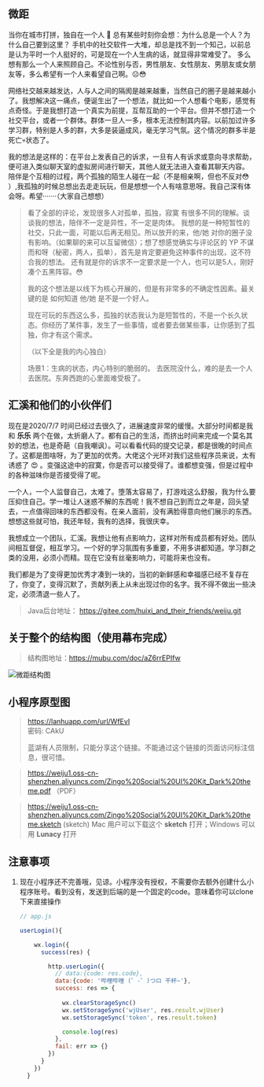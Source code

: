## 微距

当你在城市打拼，独自在一个人 🧑 总有某些时刻你会想：为什么总是一个人？为什么自己要到这里？
手机中的社交软件一大堆，却总是找不到一个知己，以前总是认为平时一个人挺好的，可是现在一个人生病的话，就显得非常难受了。
多么想有那么一个人来照顾自己。不论性别与否，男性朋友、女性朋友、男朋友或女朋友等，多么希望有一个人来看望自己啊。☹😳

网络社交越来越发达，人与人之间的隔阂是越来越重，当然自己的圈子是越来越小了。我想解决这一痛点，便诞生出了一个想法，就比如一个人想看个电影，感觉有点奇怪。于是我想打造一个真实为前提，互帮互助的一个平台。但并不想打造一个社交平台，或者一个群体。群体一旦人一多，根本无法控制其内容。以前加过许多学习群，特别是人多的群，大多是装逼成风，毫无学习气氛。这个情况的群多半是死亡:skull:状态了。

我的想法是这样的：在平台上发表自己的诉求，一旦有人有诉求或意向寻求帮助，便可进入类似聊天室的虚拟房间进行聊天，其他人就无法进入查看其聊天内容。  
陪伴是个互相的过程，两个孤独的陌生人碰在一起（不是相亲啊，但也不反对:flushed:  ）,我孤独的时候总想出去走走玩玩，但是想想一个人有啥意思呀。我自己深有体会呀。希望·······（大家自己想想）

> 看了全部的评论，发现很多人对孤单，孤独，寂寞 有很多不同的理解。谈谈我的想法，陪伴不一定是异性，不一定是肉体。 我想的是一种短暂性的社交，只此一面，可能以后再无相见。所以放开的来，他/她 对你的圈子没有影响。（如果聊的来可以互留微信）；想了想感觉确实与评论区的 YP 不谋而和呀（秘密，两人，孤单），首先是肯定要避免这种事件的出现，这不符合我的想法。 还有就是你的诉求不一定要求是一个人，也可以是5人，刚好凑个五黑阵容。:flushed: 
>
> 我的这个想法是以线下为核心开展的，但是有非常多的不确定性因素。最关键的是 如何知道 他/她 是不是一个好人。
>
> 现在可玩的东西这么多，孤独的状态我认为是短暂性的，不是一个长久状态。你经历了某件事，发生了一些事情，或者要去做某些事，让你感到了孤独，你才有这个需求。
>
> 
>
> （以下全是我的内心独白）
>
> 场景1：生病的状态，内心特别的脆弱的。 去医院没什么，难的是去一个人去医院。东奔西跑的心里面难受极了。



## 汇溪和他们的小伙伴们

现在是2020/7/7 时间已经过去很久了，进展速度非常的缓慢。大部分时间都是我和  **乐乐**  两个在做，太折磨人了。都有自己的生活，而挤出时间来完成一个莫名其妙的想法，也是奇葩（自我嘲讽）。可以看看代码的提交记录，都是很晚的时间点了。这都是图啥呀，为了更加的优秀。大佬这个光环对我们这些程序员来说，太有诱惑了 :heart_eyes: 。变强这途中的寂寞，你是否可以接受得了。谁都想变强，但是过程中的各种滋味你是否接受得了呢。

一个人，一个人监督自己，太难了。堕落太容易了，打游戏这么舒服，我为什么要压抑住自己。学一堆让人迷惑不解的东西呢！我不想自己到而立之年是，回头望去，一点值得回味的东西都没有。在亲人面前，没有满脸得意向他们展示的东西。想想这些就可怕，我还年轻，我有的选择，我很庆幸。

我想成立一个团队，汇溪。我想让他有点影响力，这样对所有成员都有好处。团队间相互督促，相互学习。一个好的学习氛围有多重要，不用多讲都知道。学习群之类的没用，必须小而精。现在它没有丝毫影响力，可能将来也没有。

我们都是为了变得更加优秀才凑到一块的，当初的新鲜感和幸福感已经不复存在了，你变了，变得沉默了，贡献列表上从未出现过你的名字。我不得不做出一些决定，必须清退一些人了。



> Java后台地址： https://gitee.com/huixi_and_their_friends/weiju.git







## 关于整个的结构图（使用幕布完成）

> 结构图地址：https://mubu.com/doc/aZ6rrEPIfw

![微距结构图](https://weiju1.oss-cn-shenzhen.aliyuncs.com/xiaochengxu-readme/%E5%BE%AE%E8%B7%9D2020.2.7.png)



## 小程序原型图



> https://lanhuapp.com/url/WfEvI   
> 密码: CAkU
>
> 蓝湖有人员限制，只能分享这个链接。不能通过这个链接的页面访问标注信息，很可惜。



> https://weiju1.oss-cn-shenzhen.aliyuncs.com/Zingo%20Social%20UI%20Kit_Dark%20theme.pdf   （PDF）



> https://weiju1.oss-cn-shenzhen.aliyuncs.com/Zingo%20Social%20UI%20Kit_Dark%20theme.sketch  (sketch)   Mac 用户可以下载这个 **sketch** 打开；Windows 可以用 **Lunacy** 打开



## 注意事项

1. 现在小程序还不完善哦，见谅。小程序没有授权，不需要你去额外创建什么小程序账号。看到没有，发送到后端的是一个固定的code。意味着你可以clone 下来直接操作

   ```javascript
   // app.js  
   
   userLogin(){
   
       wx.login({
         success(res) {
   
           http.userLogin({
             // data:{code: res.code},
             data:{code: '哔哩哔哩 (゜-゜)つロ 干杯~'},
             success: res => {
               
               wx.clearStorageSync()
               wx.setStorageSync('wjUser', res.result.wjUser)
               wx.setStorageSync('token', res.result.token)
   
               console.log(res)
             },
             fail: err => {}
           })
         }
       })
     }
   ```

   


